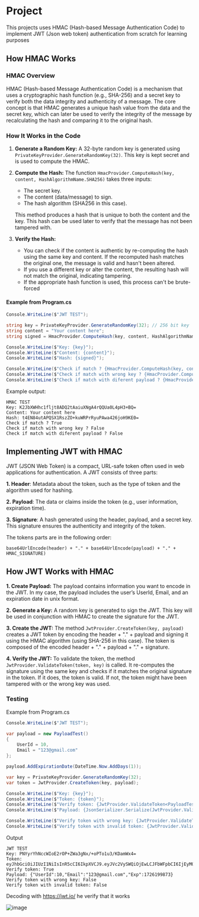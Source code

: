 # Project

This projects uses HMAC (Hash-based Message Authentication Code) to implement JWT (Json web token) authentication from scratch for learning purposes

## How HMAC Works

### HMAC Overview
HMAC (Hash-based Message Authentication Code) is a mechanism that uses a cryptographic hash function (e.g., SHA-256) and a secret key to verify both the data integrity and authenticity of a message. 
The core concept is that HMAC generates a unique hash value from the data and the secret key, which can later be used to verify the integrity of the message by recalculating the hash and comparing it to the original hash.

### How It Works in the Code

1. **Generate a Random Key:**
   A 32-byte random key is generated using `PrivateKeyProvider.GenerateRandomKey(32)`. This key is kept secret and is used to compute the HMAC.

2. **Compute the Hash:**
   The function `HmacProvider.ComputeHash(key, content, HashAlgorithmName.SHA256)` takes three inputs:
   - The secret key.
   - The content (data/message) to sign.
   - The hash algorithm (SHA256 in this case).

   This method produces a hash that is unique to both the content and the key. This hash can be used later to verify that the message has not been tampered with.

3. **Verify the Hash:**
   - You can check if the content is authentic by re-computing the hash using the same key and content. If the recomputed hash matches the original one, the message is valid and hasn't been altered.
   - If you use a different key or alter the content, the resulting hash will not match the original, indicating tampering.
   - If the appropriate hash function is used, this process can't be brute-forced

#### Example from Program.cs
```csharp
Console.WriteLine($"JWT TEST");

string key = PrivateKeyProvider.GenerateRandomKey(32); // 256 bit key
string content = "Your content here";
string signed = HmacProvider.ComputeHash(key, content, HashAlgorithmName.SHA256);

Console.WriteLine($"Key: {key}");
Console.WriteLine($"Content: {content}");
Console.WriteLine($"Hash: {signed}");

Console.WriteLine($"Check if match ? {HmacProvider.ComputeHash(key, content, HashAlgorithmName.SHA256) == signed}");
Console.WriteLine($"Check if match with wrong key ? {HmacProvider.ComputeHash(key + "1", content, HashAlgorithmName.SHA256) == signed}");
Console.WriteLine($"Check if match with diferent payload ? {HmacProvider.ComputeHash(key, content + "1", HashAlgorithmName.SHA256) == signed}");
```

Example output:
```
HMAC TEST
Key: K2JbXWHhc1fljt8ADQ2tAaiuXNgA4rQQUa0L4pH3+BQ=
Content: Your content here
Hash: t4EN84utAPQSX1RszZO+kuWRPrRyuPAwa426joH9KE0=
Check if match ? True
Check if match with wrong key ? False
Check if match with diferent payload ? False
```

## Implementing JWT with HMAC

JWT (JSON Web Token) is a compact, URL-safe token often used in web applications for authentication. A JWT consists of three parts:

**1. Header**: Metadata about the token, such as the type of token and the algorithm used for hashing.

**2. Payload**: The data or claims inside the token (e.g., user information, expiration time).

**3. Signature**: A hash generated using the header, payload, and a secret key. This signature ensures the authenticity and integrity of the token.

The tokens parts are in the following order: 

```base64UrlEncode(header) + "." + base64UrlEncode(payload) + "." + HMAC_SIGNATURE)```

## How JWT Works with HMAC

**1. Create Payload:** The payload contains information you want to encode in the JWT. In my case, the payload includes the user’s UserId, Email, and an expiration date in unix format.

**2. Generate a Key:** A random key is generated to sign the JWT. This key will be used in conjunction with HMAC to create the signature for the JWT.

**3. Create the JWT:** The method ```JwtProvider.CreateToken(key, payload)``` creates a JWT token by encoding the header + "." + payload and signing it using the HMAC algorithm (using SHA-256 in this case). The token is composed of the encoded header + "." + payload + "." + signature.

**4. Verify the JWT:** To validate the token, the method ```JwtProvider.ValidateToken(token, key)``` is called. It re-computes the signature using the same key and checks if it matches the original signature in the token. If it does, the token is valid. If not, the token might have been tampered with or the wrong key was used.

### Testing

Example from Program.cs

```C#
Console.WriteLine($"JWT TEST");

var payload = new PayloadTest()
{
    UserId = 10,
    Email = "123@gmail.com"
};

payload.AddExpirationDate(DateTime.Now.AddDays(1));

var key = PrivateKeyProvider.GenerateRandomKey(32);
var token = JwtProvider.CreateToken(key, payload);

Console.WriteLine($"Key: {key}");
Console.WriteLine($"Token: {token}");
Console.WriteLine($"Verify token: {JwtProvider.ValidateToken<PayloadTest>(token!, key) != null}");
Console.WriteLine($"Payload: {JsonSerializer.Serialize(JwtProvider.ValidateToken<PayloadTest>(token!, key))}");

Console.WriteLine($"Verify token with wrong key: {JwtProvider.ValidateToken<PayloadTest>(token!, key + "1") != null}");
Console.WriteLine($"Verify token with invalid token: {JwtProvider.ValidateToken<PayloadTest>(token! + "1", key) != null}");
```

Output

```
JWT TEST
Key: PNYyrYhNccWIoE2rOP+ZWa3gNx/+oPTo1u3/KDamWx4=
Token: eyJhbGciOiJIUzI1NiIsInR5cCI6IkpXVCJ9.eyJVc2VySWQiOjEwLCJFbWFpbCI6IjEyM0BnbWFpbC5jb20iLCJFeHAiOjE3MjYxOTk4NzN9.0LFeMLzllOZ2nD6lk6N71vnkTKyIR1uzADvgjtMA9SY
Verify token: True
Payload: {"UserId":10,"Email":"123@gmail.com","Exp":1726199873}
Verify token with wrong key: False
Verify token with invalid token: False
```

Decoding with https://jwt.io/ he verify that it works

![image](https://github.com/user-attachments/assets/31c53442-1132-48f1-94f0-f13e2ce24791)




